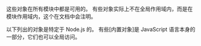 
<!-- type=misc -->

这些对象在所有模块中都是可用的。
有些对象实际上不在全局作用域内，而是在模块作用域内，这个在文档中会注明。

以下列出的对象是特定于 Node.js 的。
有些[内置对象]是 JavaScript 语言本身的一部分，它们也可以全局访问。

